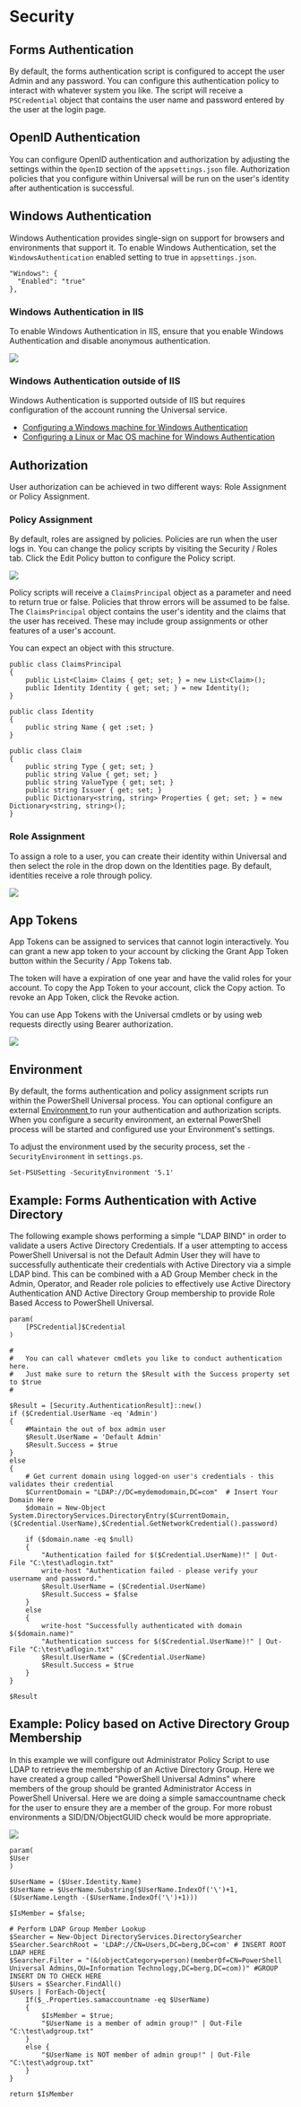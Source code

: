 # Security

## Forms Authentication

By default, the forms authentication script is configured to accept the user Admin and any password. You can configure this authentication policy to interact with whatever system you like. The script will receive a `PSCredential` object that contains the user name and password entered by the user at the login page. 

## OpenID Authentication

You can configure OpenID authentication and authorization by adjusting the settings within the `OpenID` section of the `appsettings.json` file. Authorization policies that you configure within Universal will be run on the user's identity after authentication is successful.

## Windows Authentication

Windows Authentication provides single-sign on support for browsers and environments that support it. To enable Windows Authentication, set the `WindowsAuthentication` enabled setting to true in `appsettings.json`. 

```text
"Windows": {
  "Enabled": "true"
},
```

### Windows Authentication in IIS 

To enable Windows Authentication in IIS, ensure that you enable Windows Authentication and disable anonymous authentication.

![](../../.gitbook/assets/image%20%28149%29.png)

### Windows Authentication outside of IIS

Windows Authentication is supported outside of IIS but requires configuration of the account running the Universal service. 

* [Configuring a Windows machine for Windows Authentication](https://docs.microsoft.com/en-us/aspnet/core/security/authentication/windowsauth?view=aspnetcore-3.1&tabs=visual-studio#windows-environment-configuration)
* [Configuring a Linux or Mac OS machine for Windows Authentication](https://docs.microsoft.com/en-us/aspnet/core/security/authentication/windowsauth?view=aspnetcore-3.1&tabs=visual-studio#linux-and-macos-environment-configuration)

## Authorization 

User authorization can be achieved in two different ways: Role Assignment or Policy Assignment. 

### Policy Assignment

By default, roles are assigned by policies. Policies are run when the user logs in. You can change the policy scripts by visiting the Security / Roles tab. Click the Edit Policy button to configure the Policy script. 

![](../../.gitbook/assets/image%20%288%29.png)

Policy scripts will receive a `ClaimsPrincipal` object as a parameter and need to return true or false. Policies that throw errors will be assumed to be false. The `ClaimsPrincipal` object contains the user's identity and the claims that the user has received. These may include group assignments or other features of a user's account. 

You can expect an object with this structure. 

```text
public class ClaimsPrincipal
{
    public List<Claim> Claims { get; set; } = new List<Claim>();
    public Identity Identity { get; set; } = new Identity();
}

public class Identity 
{
    public string Name { get ;set; }
}

public class Claim 
{
    public string Type { get; set; }  
    public string Value { get; set; }
    public string ValueType { get; set; } 
    public string Issuer { get; set; }
    public Dictionary<string, string> Properties { get; set; } = new Dictionary<string, string>();
}
```

### Role Assignment 

To assign a role to a user, you can create their identity within Universal and then select the role in the drop down on the Identities page. By default, identities receive a role through policy. 

![](../../.gitbook/assets/image%20%2818%29.png)

## App Tokens

App Tokens can be assigned to services that cannot login interactively. You can grant a new app token to your account by clicking the Grant App Token button within the Security / App Tokens tab. 

The token will have a expiration of one year and have the valid roles for your account. To copy the App Token to your account, click the Copy action. To revoke an App Token, click the Revoke action. 

You can use App Tokens with the Universal cmdlets or by using web requests directly using Bearer authorization. 

![](../../.gitbook/assets/image%20%285%29.png)

## Environment

By default, the forms authentication and policy assignment scripts run within the PowerShell Universal process. You can optional configure an external [Environment ](../environments.md)to run your authentication and authorization scripts. When you configure a security environment, an external PowerShell process will be started and configured use your Environment's settings. 

To adjust the environment used by the security process, set the `-SecurityEnvironment` in `settings.ps`. 

```text
Set-PSUSetting -SecurityEnvironment '5.1'
```

## Example: Forms Authentication with Active Directory

The following example shows performing a simple "LDAP BIND" in order to validate a users Active Directory Credentials. If a user attempting to access PowerShell Universal is not the Default Admin User they will have to successfully authenticate their credentials with Active Directory via a simple LDAP bind. This can be combined with a AD Group Member check in the Admin, Operator, and Reader role policies to effectively use Active Directory Authentication AND Active Directory Group membership to provide Role Based Access to PowerShell Universal.

```text
param(
    [PSCredential]$Credential
)

#
#   You can call whatever cmdlets you like to conduct authentication here.
#   Just make sure to return the $Result with the Success property set to $true
#

$Result = [Security.AuthenticationResult]::new()
if ($Credential.UserName -eq 'Admin') 
{
    #Maintain the out of box admin user
    $Result.UserName = 'Default Admin'
    $Result.Success = $true 
}
else
{
    # Get current domain using logged-on user's credentials - this validates their credential
    $CurrentDomain = "LDAP://DC=mydemodomain,DC=com"  # Insert Your Domain Here
    $domain = New-Object System.DirectoryServices.DirectoryEntry($CurrentDomain,($Credential.UserName),$Credential.GetNetworkCredential().password)

    if ($domain.name -eq $null)
    {
        "Authentication failed for $($Credential.UserName)!" | Out-File "C:\test\adlogin.txt"
        write-host "Authentication failed - please verify your username and password."
        $Result.UserName = ($Credential.UserName)
        $Result.Success = $false 
    }
    else
    {
        write-host "Successfully authenticated with domain $($domain.name)"
        "Authentication success for $($Credential.UserName)!" | Out-File "C:\test\adlogin.txt"
        $Result.UserName = ($Credential.UserName)
        $Result.Success = $true 
    }
}

$Result
```

## Example: Policy based on Active Directory Group Membership

In this example we will configure out Administrator Policy Script to use LDAP to retrieve the membership of an Active Directory Group. Here we have created a group called "PowerShell Universal Admins" where members of the group should be granted Administrator Access in PowerShell Universal. Here we are doing a simple samaccountname check for the user to ensure they are a member of the group. For more robust environments a SID/DN/ObjectGUID check would be more appropriate.

![](../../.gitbook/assets/image%20%2815%29.png)

```text
param(
$User
)

$UserName = ($User.Identity.Name)
$UserName = $UserName.Substring($UserName.IndexOf('\')+1,($UserName.Length -($UserName.IndexOf('\')+1)))

$IsMember = $false;

# Perform LDAP Group Member Lookup
$Searcher = New-Object DirectoryServices.DirectorySearcher
$Searcher.SearchRoot = 'LDAP://CN=Users,DC=berg,DC=com' # INSERT ROOT LDAP HERE
$Searcher.Filter = "(&(objectCategory=person)(memberOf=CN=PowerShell Universal Admins,OU=Information Technology,DC=berg,DC=com))" #GROUP INSERT DN TO CHECK HERE
$Users = $Searcher.FindAll()
$Users | ForEach-Object{
    If($_.Properties.samaccountname -eq $UserName)
    {
        $IsMember = $true;
        "$UserName is a member of admin group!" | Out-File "C:\test\adgroup.txt"
    }
    else {
        "$UserName is NOT member of admin group!" | Out-File "C:\test\adgroup.txt"
    }
}

return $IsMember  
```

